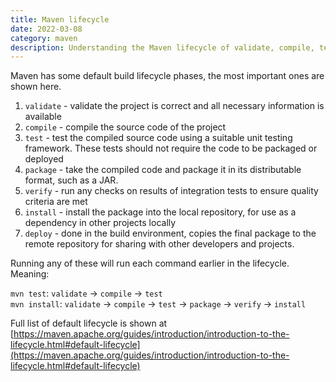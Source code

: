 ```yaml
---
title: Maven lifecycle
date: 2022-03-08
category: maven
description: Understanding the Maven lifecycle of validate, compile, test, package, verify, install and deploy.
---
```


Maven has some default build lifecycle phases, the most important ones are shown here.

1. `validate` - validate the project is correct and all necessary information is available
2. `compile` - compile the source code of the project
3. `test` - test the compiled source code using a suitable unit testing framework. These tests should not require the code to be packaged or deployed
4. `package` - take the compiled code and package it in its distributable format, such as a JAR.
5. `verify` - run any checks on results of integration tests to ensure quality criteria are met
6. `install` - install the package into the local repository, for use as a dependency in other projects locally
7. `deploy` - done in the build environment, copies the final package to the remote repository for sharing with other developers and projects.

Running any of these will run each command earlier in the lifecycle. Meaning:

`mvn test`: `validate` -> `compile` -> `test`  
`mvn install`: `validate` -> `compile` -> `test` -> `package` -> `verify` -> `install`

Full list of default lifecycle is shown at [https://maven.apache.org/guides/introduction/introduction-to-the-lifecycle.html#default-lifecycle](https://maven.apache.org/guides/introduction/introduction-to-the-lifecycle.html#default-lifecycle)

